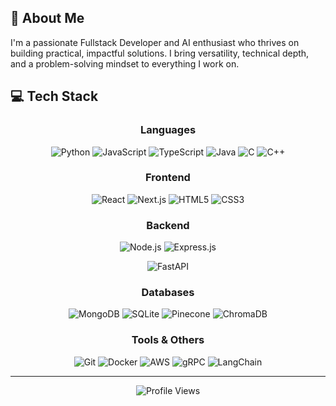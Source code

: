 <!--
## Hi there 👋
**realzjc/realzjc** is a ✨ _special_ ✨ repository because its `README.md` (this file) appears on your GitHub profile.

Here are some ideas to get you started:

- 🔭 I’m currently working on ...
- 🌱 I’m currently learning ...
- 👯 I’m looking to collaborate on ...
- 🤔 I’m looking for help with ...
- 💬 Ask me about ...
- 📫 How to reach me: ...
- 😄 Pronouns: ...
- ⚡ Fun fact: ...
-->
<!--
- 🌱 Currently a graduate student specializing in Computer Science at UVic
- 🔭 Actively looking for co-op/internship opportunities in Canada.
- ⚡ Swimming, hiking, and all kinds of ball games and outdoor activities
-->

<!--
- 📫 [![Email](https://img.shields.io/badge/-Email-red?style=flat&logo=gmail)](mailto:realzjca@gmail.com)
   [![LinkedIn](https://img.shields.io/badge/-LinkedIn-blue?style=flat&logo=linkedin)](https://www.linkedin.com/in/realzjc/)
   ![Website](https://img.shields.io/badge/-Website-brightgreen?style=flat&logo=Google%20Chrom)

# 👋 Hi, I'm Jiacheng Zhao

<div align="center">
  <img src="https://readme-typing-svg.herokuapp.com?font=Fira+Code&weight=500&size=40&pause=1000&color=00A4EF&center=true&vCenter=true&random=false&width=600&height=100&lines=Fullstack+Developer;AI+Enthusiast;Perpetual+Learner" alt="Typing SVG" />
</div>
-->


## 🚀 About Me

I'm a passionate Fullstack Developer and AI enthusiast who thrives on building practical, impactful solutions. I bring versatility, technical depth, and a problem-solving mindset to everything I work on.

## 💻 Tech Stack

<div align="center">
  
  ### Languages
  ![Python](https://img.shields.io/badge/Python-3776AB?style=for-the-badge&logo=python&logoColor=white)
  ![JavaScript](https://img.shields.io/badge/JavaScript-F7DF1E?style=for-the-badge&logo=javascript&logoColor=black)
  ![TypeScript](https://img.shields.io/badge/TypeScript-007ACC?style=for-the-badge&logo=typescript&logoColor=white)
  ![Java](https://img.shields.io/badge/Java-ED8B00?style=for-the-badge&logo=java&logoColor=white)
  ![C](https://img.shields.io/badge/C-00599C?style=for-the-badge&logo=c&logoColor=white)
  ![C++](https://img.shields.io/badge/C++-00599C?style=for-the-badge&logo=c%2B%2B&logoColor=white)

  ### Frontend
  ![React](https://img.shields.io/badge/React-20232A?style=for-the-badge&logo=react&logoColor=61DAFB)
  ![Next.js](https://img.shields.io/badge/Next.js-000000?style=for-the-badge&logo=next.js&logoColor=white)
  ![HTML5](https://img.shields.io/badge/HTML5-E34F26?style=for-the-badge&logo=html5&logoColor=white)
  ![CSS3](https://img.shields.io/badge/CSS3-1572B6?style=for-the-badge&logo=css3&logoColor=white)

  ### Backend
  ![Node.js](https://img.shields.io/badge/Node.js-339933?style=for-the-badge&logo=nodedotjs&logoColor=white)
  ![Express.js](https://img.shields.io/badge/Express.js-000000?style=for-the-badge&logo=express&logoColor=white)
<!--
  ![Django](https://img.shields.io/badge/Django-092E20?style=for-the-badge&logo=django&logoColor=white)
  ![Flask](https://img.shields.io/badge/Flask-000000?style=for-the-badge&logo=flask&logoColor=white)
  -->
  ![FastAPI](https://img.shields.io/badge/FastAPI-009688?style=for-the-badge&logo=fastapi&logoColor=white)

  ### Databases
  ![MongoDB](https://img.shields.io/badge/MongoDB-4EA94B?style=for-the-badge&logo=mongodb&logoColor=white)
  ![SQLite](https://img.shields.io/badge/SQLite-07405E?style=for-the-badge&logo=sqlite&logoColor=white)
  ![Pinecone](https://img.shields.io/badge/Pinecone-000000?style=for-the-badge&logo=pinecone&logoColor=white)
  ![ChromaDB](https://img.shields.io/badge/ChromaDB-000000?style=for-the-badge&logo=chromadb&logoColor=white)

  ### Tools & Others
  ![Git](https://img.shields.io/badge/Git-F05032?style=for-the-badge&logo=git&logoColor=white)
  ![Docker](https://img.shields.io/badge/Docker-2496ED?style=for-the-badge&logo=docker&logoColor=white)
  ![AWS](https://img.shields.io/badge/AWS-232F3E?style=for-the-badge&logo=amazon-aws&logoColor=white)
  ![gRPC](https://img.shields.io/badge/gRPC-000000?style=for-the-badge&logo=grpc&logoColor=white)
  ![LangChain](https://img.shields.io/badge/LangChain-000000?style=for-the-badge&logo=langchain&logoColor=white)

</div>

<!--
## 🚀 Projects
- **[rejex.fyi](https://rejex.fyi)** - Tinder for jobs
  - Tinder like job application platform with instant responses and feedbacks from companies with the help of LLM
  - Built with Next.js, Flask, Gemini API, Celery, Redis and MongoDB

- **[Hustleverse](https://t.me/hustle_trial_bot/hustleverse?startapp=98Q0LOMF)** - Telegram mini app
  - Idle clicker game with TON Blockchain integration
  - Built with React.js, Node.js, Express, MongoDB, Redis

- **[EDUCaiTE V2](https://www.youtube.com/watch?v=m9j1Sp6YzaU)** - AI-powered classroom tool
  - Features: Quiz generation, Long Answer question generation, grading, feedback and leaderboards
  - Tech: Flask, MongoDB, ChromaDB, Next.js, GPT-4o

## 📫 Connect With Me

<div align="center">
  <a href="https://linkedin.com/in/a4adityashetty">
    <img src="https://img.shields.io/badge/LinkedIn-0077B5?style=for-the-badge&logo=linkedin&logoColor=white" />
  </a>
  <a href="mailto:a4adityashetty@gmail.com">
    <img src="https://img.shields.io/badge/Gmail-D14836?style=for-the-badge&logo=gmail&logoColor=white" />
  </a>
  <a href="https://github.com/Lionhearted1">
    <img src="https://img.shields.io/badge/GitHub-100000?style=for-the-badge&logo=github&logoColor=white" />
  </a>
  <a href="https://aditya-shetty.vercel.app">
    <img src="https://img.shields.io/badge/Portfolio-000000?style=for-the-badge&logo=About.me&logoColor=white" />
  </a>
</div>

-->

<!--
## 📊 GitHub Stats

<div align="center">
  <img src="https://github-readme-stats.vercel.app/api?username=Lionhearted1&show_icons=true&theme=radical" alt="GitHub Stats" />
  <img src="https://github-readme-streak-stats.herokuapp.com/?user=Lionhearted1&theme=radical" alt="GitHub Streak" />
</div>
-->
---

<div align="center">
  <img src="https://komarev.com/ghpvc/?username=Lionhearted1&style=flat-square&color=blue" alt="Profile Views" />
</div> 
<!--
[![Hongyang's GitHub stats](https://github-readme-stats.vercel.app/api?username=realzjc&count_private=true&show_icons=true)](https://github.com/anuraghazra/github-readme-stats)

[![Top Langs](https://github-readme-stats.vercel.app/api/top-langs/?username=realzjc&layout=compact)](https://github.com/anuraghazra/github-readme-stats)

<!--
- 
- 💼
- 🎞️
**ASDIC4/ASDIC4** is a ✨ _special_ ✨ repository because its `README.md` (this file) appears on your GitHub profile.

- 💬 Email: realzjca@gmail.com
- 👯 I’m looking to collaborate on ...
- 🤔 I’m looking for help with ...
-  Ask me about ...
- 📫 How to reach me: ...
- 😄 Pronouns: ...
- ⚡ Fun fact: ...

- 🎓 
- 🌱 I’m currently focusing on learning C++ 
-->

